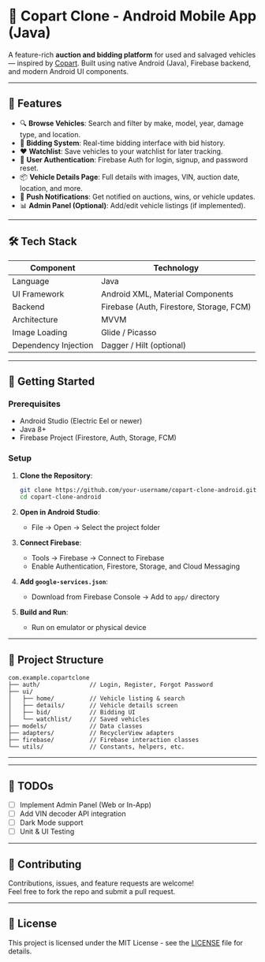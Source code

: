 # 🚗 Copart Clone - Android Mobile App (Java)

A feature-rich **auction and bidding platform** for used and salvaged vehicles — inspired by [Copart](https://www.copart.com). Built using native Android (Java), Firebase backend, and modern Android UI components.

---

## 📱 Features

- 🔍 **Browse Vehicles**: Search and filter by make, model, year, damage type, and location.
- 🛒 **Bidding System**: Real-time bidding interface with bid history.
- ❤️ **Watchlist**: Save vehicles to your watchlist for later tracking.
- 🔐 **User Authentication**: Firebase Auth for login, signup, and password reset.
- 📦 **Vehicle Details Page**: Full details with images, VIN, auction date, location, and more.
- 🔔 **Push Notifications**: Get notified on auctions, wins, or vehicle updates.
- 📊 **Admin Panel (Optional)**: Add/edit vehicle listings (if implemented).

---

## 🛠️ Tech Stack

| Component        | Technology         |
|------------------|--------------------|
| Language         | Java               |
| UI Framework     | Android XML, Material Components |
| Backend          | Firebase (Auth, Firestore, Storage, FCM) |
| Architecture     | MVVM               |
| Image Loading    | Glide / Picasso    |
| Dependency Injection | Dagger / Hilt (optional) |

---

## 🚀 Getting Started

### Prerequisites

- Android Studio (Electric Eel or newer)
- Java 8+
- Firebase Project (Firestore, Auth, Storage, FCM)

### Setup

1. **Clone the Repository**:
   ```bash
   git clone https://github.com/your-username/copart-clone-android.git
   cd copart-clone-android
   ```

2. **Open in Android Studio**:
   - File → Open → Select the project folder

3. **Connect Firebase**:
   - Tools → Firebase → Connect to Firebase
   - Enable Authentication, Firestore, Storage, and Cloud Messaging

4. **Add `google-services.json`**:
   - Download from Firebase Console → Add to `app/` directory

5. **Build and Run**:
   - Run on emulator or physical device

---

## 📂 Project Structure

```
com.example.copartclone
├── auth/              // Login, Register, Forgot Password
├── ui/
│   ├── home/          // Vehicle listing & search
│   ├── details/       // Vehicle details screen
│   ├── bid/           // Bidding UI
│   └── watchlist/     // Saved vehicles
├── models/            // Data classes
├── adapters/          // RecyclerView adapters
├── firebase/          // Firebase interaction classes
└── utils/             // Constants, helpers, etc.
```

---


---

## 📌 TODOs

- [ ] Implement Admin Panel (Web or In-App)
- [ ] Add VIN decoder API integration
- [ ] Dark Mode support
- [ ] Unit & UI Testing

---

## 🤝 Contributing

Contributions, issues, and feature requests are welcome!  
Feel free to fork the repo and submit a pull request.

---

## 📄 License

This project is licensed under the MIT License - see the [LICENSE](LICENSE) file for details.
